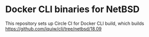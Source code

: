 # Docker CLI binaries for NetBSD

This repository sets up Circle CI for Docker CLI build, which builds https://github.com/iquiw/cli/tree/netbsd/18.09
